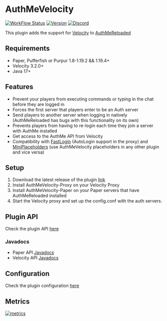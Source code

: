 # AuthMeVelocity
[![WorkFlow Status](https://img.shields.io/github/actions/workflow/status/4drian3d/AuthMeVelocity/gradle.yml?branch=master&style=flat-square)](https://github.com/4drian3d/AuthmeVelocity/actions/workflows/gradle.yml)
[![Version](https://img.shields.io/github/v/release/4drian3d/AuthmeVelocity?color=FFF0&style=flat-square)](https://modrinth.com/plugin/authmevelocity)
[![Discord](https://img.shields.io/discord/899740810956910683?color=7289da&label=Discord)](https://discord.gg/5NMMzK5mAn)

This plugin adds the support for [Velocity](https://velocitypowered.com/) to [AuthMeReloaded](https://github.com/AuthMe/AuthMeReloaded)

## Requirements
- Paper, Pufferfish or Purpur 1.8-1.19.2 && 1.19.4+
- Velocity 3.2.0+
- Java 17+

## Features
- Prevent your players from executing commands or typing in the chat before they are logged in
- Forces the first server that players enter to be an Auth server
- Send players to another server when logging in natively (AuthMeReloaded has bugs with this functionality on its own)
- Prevents players from having to re-login each time they join a server with AuthMe installed
- Get access to the AuthMe API from Velocity
- Compatibility with [FastLogin](https://github.com/games647/FastLogin) (AutoLogin support in the proxy) and [MiniPlaceholders](https://modrinth.com/plugin/miniplaceholders) (use AuthMeVelocity placeholders in any other plugin and vice versa)

## Setup
1. Download the latest release of the plugin [link](https://modrinth.com/plugin/authmevelocity)
2. Install AuthMeVelocity-Proxy on your Velocity Proxy
3. Install AuthMeVelocity-Paper on your Paper servers that have AuthMeReloaded installed
4. Start the Velocity proxy and set up the config.conf with the auth servers.

## Plugin API
Check the plugin API [here](https://github.com/4drian3d/AuthMeVelocity/wiki/Plugin-API)

### Javadocs
- Paper API [Javadocs](https://javadoc.io/doc/io.github.4drian3d/authmevelocity-api-paper)
- Velocity API [Javadocs](https://javadoc.io/doc/io.github.4drian3d/authmevelocity-api-velocity)

## Configuration
Check the plugin configuration [here](https://github.com/4drian3d/AuthMeVelocity/wiki/Configuration)

## Metrics
[![metrics](https://bstats.org/signatures/velocity/AuthMeVelocity.svg)](https://bstats.org/plugin/velocity/AuthMeVelocity/16128)
